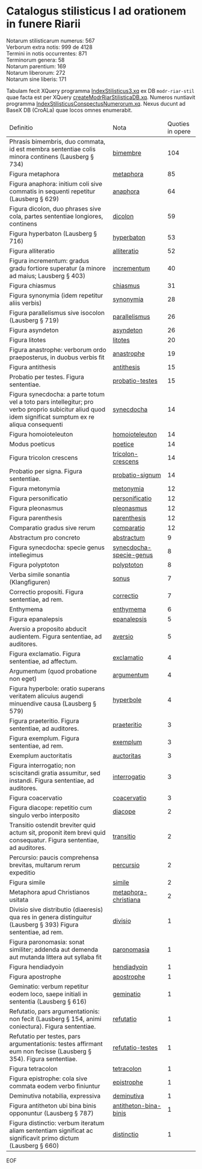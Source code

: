# Catalogus stilisticus I ad orationem in funere Riarii

Notarum stilisticarum numerus: 567  
Verborum extra notis: 999 de 4128  
Termini in notis occurrentes: 871  
Terminorum genera: 58  
Notarum parentium: 169  
Notarum liberorum: 272  
Notarum sine liberis: 171

Tabulam fecit XQuery programma [IndexStilisticus3.xq](scripta/IndexStilisticus3.xq) ex DB `modr-riar-stil` quae facta est per XQuery [createModrRiarStilisticaDB.xq](scripta/createModrRiarStilisticaDB.xq). Numeros nuntiavit programma [IndexStilisticusConspectusNumerorum.xq](scripta/IndexStilisticusConspectusNumerorum.xq). Nexus ducunt ad BaseX DB (CroALa) quae locos omnes enumerabit.


<table>
  <thead>
    <tr>
      <td>Definitio</td>
      <td>Nota</td>
      <td>Quoties in opere</td>
    </tr>
  </thead>
<tbody>
<tr>
  <td>Phrasis bimembris, duo commata, id est membra sententiae colis minora continens (Lausberg § 734)</td>
  <td>
    <a href="https://croala.ffzg.hr/basex/nm-stil/terminus/bimembre">bimembre</a>
  </td>
  <td>104</td>
</tr>
<tr>
  <td>Figura metaphora</td>
  <td>
    <a href="https://croala.ffzg.hr/basex/nm-stil/terminus/metaphora">metaphora</a>
  </td>
  <td>85</td>
</tr>
<tr>
  <td>Figura anaphora: initium coli sive commatis in sequenti repetitur (Lausberg § 629)</td>
  <td>
    <a href="https://croala.ffzg.hr/basex/nm-stil/terminus/anaphora">anaphora</a>
  </td>
  <td>64</td>
</tr>
<tr>
  <td>Figura dicolon, duo phrases sive cola, partes sententiae longiores, continens</td>
  <td>
    <a href="https://croala.ffzg.hr/basex/nm-stil/terminus/dicolon">dicolon</a>
  </td>
  <td>59</td>
</tr>
<tr>
  <td>Figura hyperbaton (Lausberg § 716)</td>
  <td>
    <a href="https://croala.ffzg.hr/basex/nm-stil/terminus/hyperbaton">hyperbaton</a>
  </td>
  <td>53</td>
</tr>
<tr>
  <td>Figura alliteratio</td>
  <td>
    <a href="https://croala.ffzg.hr/basex/nm-stil/terminus/alliteratio">alliteratio</a>
  </td>
  <td>52</td>
</tr>
<tr>
  <td>Figura incrementum: gradus gradu fortiore superatur (a minore ad maius; Lausberg § 403)</td>
  <td>
    <a href="https://croala.ffzg.hr/basex/nm-stil/terminus/incrementum">incrementum</a>
  </td>
  <td>40</td>
</tr>
<tr>
  <td>Figura chiasmus</td>
  <td>
    <a href="https://croala.ffzg.hr/basex/nm-stil/terminus/chiasmus">chiasmus</a>
  </td>
  <td>31</td>
</tr>
<tr>
  <td>Figura synonymia (idem repetitur aliis verbis)</td>
  <td>
    <a href="https://croala.ffzg.hr/basex/nm-stil/terminus/synonymia">synonymia</a>
  </td>
  <td>28</td>
</tr>
<tr>
  <td>Figura parallelismus sive isocolon (Lausberg § 719)</td>
  <td>
    <a href="https://croala.ffzg.hr/basex/nm-stil/terminus/parallelismus">parallelismus</a>
  </td>
  <td>26</td>
</tr>
<tr>
  <td>Figura asyndeton</td>
  <td>
    <a href="https://croala.ffzg.hr/basex/nm-stil/terminus/asyndeton">asyndeton</a>
  </td>
  <td>26</td>
</tr>
<tr>
  <td>Figura litotes</td>
  <td>
    <a href="https://croala.ffzg.hr/basex/nm-stil/terminus/litotes">litotes</a>
  </td>
  <td>20</td>
</tr>
<tr>
  <td>Figura anastrophe: verborum ordo praeposterus, in duobus verbis fit</td>
  <td>
    <a href="https://croala.ffzg.hr/basex/nm-stil/terminus/anastrophe">anastrophe</a>
  </td>
  <td>19</td>
</tr>
<tr>
  <td>Figura antithesis</td>
  <td>
    <a href="https://croala.ffzg.hr/basex/nm-stil/terminus/antithesis">antithesis</a>
  </td>
  <td>15</td>
</tr>
<tr>
  <td>Probatio per testes.  Figura sententiae.</td>
  <td>
    <a href="https://croala.ffzg.hr/basex/nm-stil/terminus/probatio-testes">probatio-testes</a>
  </td>
  <td>15</td>
</tr>
<tr>
  <td>Figura synecdocha: a parte totum vel a toto pars intellegitur; pro verbo proprio subicitur aliud quod idem significat sumptum ex re aliqua consequenti</td>
  <td>
    <a href="https://croala.ffzg.hr/basex/nm-stil/terminus/synecdocha">synecdocha</a>
  </td>
  <td>14</td>
</tr>
<tr>
  <td>Figura homoioteleuton</td>
  <td>
    <a href="https://croala.ffzg.hr/basex/nm-stil/terminus/homoioteleuton">homoioteleuton</a>
  </td>
  <td>14</td>
</tr>
<tr>
  <td>Modus poeticus</td>
  <td>
    <a href="https://croala.ffzg.hr/basex/nm-stil/terminus/poetice">poetice</a>
  </td>
  <td>14</td>
</tr>
<tr>
  <td>Figura tricolon crescens</td>
  <td>
    <a href="https://croala.ffzg.hr/basex/nm-stil/terminus/tricolon-crescens">tricolon-crescens</a>
  </td>
  <td>14</td>
</tr>
<tr>
  <td>Probatio per signa.  Figura sententiae.</td>
  <td>
    <a href="https://croala.ffzg.hr/basex/nm-stil/terminus/probatio-signum">probatio-signum</a>
  </td>
  <td>14</td>
</tr>
<tr>
  <td>Figura metonymia</td>
  <td>
    <a href="https://croala.ffzg.hr/basex/nm-stil/terminus/metonymia">metonymia</a>
  </td>
  <td>12</td>
</tr>
<tr>
  <td>Figura personificatio</td>
  <td>
    <a href="https://croala.ffzg.hr/basex/nm-stil/terminus/personificatio">personificatio</a>
  </td>
  <td>12</td>
</tr>
<tr>
  <td>Figura pleonasmus</td>
  <td>
    <a href="https://croala.ffzg.hr/basex/nm-stil/terminus/pleonasmus">pleonasmus</a>
  </td>
  <td>12</td>
</tr>
<tr>
  <td>Figura parenthesis</td>
  <td>
    <a href="https://croala.ffzg.hr/basex/nm-stil/terminus/parenthesis">parenthesis</a>
  </td>
  <td>12</td>
</tr>
<tr>
  <td>Comparatio gradus sive rerum</td>
  <td>
    <a href="https://croala.ffzg.hr/basex/nm-stil/terminus/comparatio">comparatio</a>
  </td>
  <td>12</td>
</tr>
<tr>
  <td>Abstractum pro concreto</td>
  <td>
    <a href="https://croala.ffzg.hr/basex/nm-stil/terminus/abstractum">abstractum</a>
  </td>
  <td>9</td>
</tr>
<tr>
  <td>Figura synecdocha: specie genus intellegimus</td>
  <td>
    <a href="https://croala.ffzg.hr/basex/nm-stil/terminus/synecdocha-specie-genus">synecdocha-specie-genus</a>
  </td>
  <td>8</td>
</tr>
<tr>
  <td>Figura polyptoton</td>
  <td>
    <a href="https://croala.ffzg.hr/basex/nm-stil/terminus/polyptoton">polyptoton</a>
  </td>
  <td>8</td>
</tr>
<tr>
  <td>Verba simile sonantia (Klangfiguren)</td>
  <td>
    <a href="https://croala.ffzg.hr/basex/nm-stil/terminus/sonus">sonus</a>
  </td>
  <td>7</td>
</tr>
<tr>
  <td>Correctio propositi. Figura sententiae, ad rem.</td>
  <td>
    <a href="https://croala.ffzg.hr/basex/nm-stil/terminus/correctio">correctio</a>
  </td>
  <td>7</td>
</tr>
<tr>
  <td>Enthymema</td>
  <td>
    <a href="https://croala.ffzg.hr/basex/nm-stil/terminus/enthymema">enthymema</a>
  </td>
  <td>6</td>
</tr>
<tr>
  <td>Figura epanalepsis</td>
  <td>
    <a href="https://croala.ffzg.hr/basex/nm-stil/terminus/epanalepsis">epanalepsis</a>
  </td>
  <td>5</td>
</tr>
<tr>
  <td>Aversio a proposito abducit audientem.  Figura sententiae, ad auditores.</td>
  <td>
    <a href="https://croala.ffzg.hr/basex/nm-stil/terminus/aversio">aversio</a>
  </td>
  <td>5</td>
</tr>
<tr>
  <td>Figura exclamatio. Figura sententiae, ad affectum.</td>
  <td>
    <a href="https://croala.ffzg.hr/basex/nm-stil/terminus/exclamatio">exclamatio</a>
  </td>
  <td>4</td>
</tr>
<tr>
  <td>Argumentum (quod probatione non eget)</td>
  <td>
    <a href="https://croala.ffzg.hr/basex/nm-stil/terminus/argumentum">argumentum</a>
  </td>
  <td>4</td>
</tr>
<tr>
  <td>Figura hyperbole: oratio superans veritatem alicuius augendi minuendive causa (Lausberg § 579)</td>
  <td>
    <a href="https://croala.ffzg.hr/basex/nm-stil/terminus/hyperbole">hyperbole</a>
  </td>
  <td>4</td>
</tr>
<tr>
  <td>Figura praeteritio. Figura sententiae, ad auditores.</td>
  <td>
    <a href="https://croala.ffzg.hr/basex/nm-stil/terminus/praeteritio">praeteritio</a>
  </td>
  <td>3</td>
</tr>
<tr>
  <td>Figura exemplum.  Figura sententiae, ad rem.</td>
  <td>
    <a href="https://croala.ffzg.hr/basex/nm-stil/terminus/exemplum">exemplum</a>
  </td>
  <td>3</td>
</tr>
<tr>
  <td>Exemplum auctoritatis</td>
  <td>
    <a href="https://croala.ffzg.hr/basex/nm-stil/terminus/auctoritas">auctoritas</a>
  </td>
  <td>3</td>
</tr>
<tr>
  <td>Figura interrogatio; non sciscitandi gratia assumitur, sed instandi.  Figura sententiae, ad auditores.</td>
  <td>
    <a href="https://croala.ffzg.hr/basex/nm-stil/terminus/interrogatio">interrogatio</a>
  </td>
  <td>3</td>
</tr>
<tr>
  <td>Figura coacervatio</td>
  <td>
    <a href="https://croala.ffzg.hr/basex/nm-stil/terminus/coacervatio">coacervatio</a>
  </td>
  <td>3</td>
</tr>
<tr>
  <td>Figura diacope: repetitio cum singulo verbo interposito</td>
  <td>
    <a href="https://croala.ffzg.hr/basex/nm-stil/terminus/diacope">diacope</a>
  </td>
  <td>2</td>
</tr>
<tr>
  <td>Transitio ostendit breviter quid actum sit, proponit item brevi quid consequatur. Figura sententiae, ad auditores.</td>
  <td>
    <a href="https://croala.ffzg.hr/basex/nm-stil/terminus/transitio">transitio</a>
  </td>
  <td>2</td>
</tr>
<tr>
  <td>Percursio: paucis comprehensa brevitas, multarum rerum expeditio</td>
  <td>
    <a href="https://croala.ffzg.hr/basex/nm-stil/terminus/percursio">percursio</a>
  </td>
  <td>2</td>
</tr>
<tr>
  <td>Figura simile</td>
  <td>
    <a href="https://croala.ffzg.hr/basex/nm-stil/terminus/simile">simile</a>
  </td>
  <td>2</td>
</tr>
<tr>
  <td>Metaphora apud Christianos usitata</td>
  <td>
    <a href="https://croala.ffzg.hr/basex/nm-stil/terminus/metaphora-christiana">metaphora-christiana</a>
  </td>
  <td>2</td>
</tr>
<tr>
  <td>Divisio sive distributio (diaeresis) qua res in genera distinguitur (Lausberg § 393) Figura sententiae, ad rem.</td>
  <td>
    <a href="https://croala.ffzg.hr/basex/nm-stil/terminus/divisio">divisio</a>
  </td>
  <td>1</td>
</tr>
<tr>
  <td>Figura paronomasia: sonat similiter; addenda aut demenda aut mutanda littera aut syllaba fit</td>
  <td>
    <a href="https://croala.ffzg.hr/basex/nm-stil/terminus/paronomasia">paronomasia</a>
  </td>
  <td>1</td>
</tr>
<tr>
  <td>Figura hendiadyoin</td>
  <td>
    <a href="https://croala.ffzg.hr/basex/nm-stil/terminus/hendiadyoin">hendiadyoin</a>
  </td>
  <td>1</td>
</tr>
<tr>
  <td>Figura apostrophe</td>
  <td>
    <a href="https://croala.ffzg.hr/basex/nm-stil/terminus/apostrophe">apostrophe</a>
  </td>
  <td>1</td>
</tr>
<tr>
  <td>Geminatio: verbum repetitur eodem loco, saepe initiali in sententia (Lausberg § 616)</td>
  <td>
    <a href="https://croala.ffzg.hr/basex/nm-stil/terminus/geminatio">geminatio</a>
  </td>
  <td>1</td>
</tr>
<tr>
  <td>Refutatio, pars argumentationis: non fecit (Lausberg § 154, animi coniectura). Figura sententiae.</td>
  <td>
    <a href="https://croala.ffzg.hr/basex/nm-stil/terminus/refutatio">refutatio</a>
  </td>
  <td>1</td>
</tr>
<tr>
  <td>Refutatio per testes, pars argumentationis: testes affirmant eum non fecisse (Lausberg § 354). Figura sententiae.</td>
  <td>
    <a href="https://croala.ffzg.hr/basex/nm-stil/terminus/refutatio-testes">refutatio-testes</a>
  </td>
  <td>1</td>
</tr>
<tr>
  <td>Figura tetracolon</td>
  <td>
    <a href="https://croala.ffzg.hr/basex/nm-stil/terminus/tetracolon">tetracolon</a>
  </td>
  <td>1</td>
</tr>
<tr>
  <td>Figura epistrophe: cola sive commata eodem verbo finiuntur</td>
  <td>
    <a href="https://croala.ffzg.hr/basex/nm-stil/terminus/epistrophe">epistrophe</a>
  </td>
  <td>1</td>
</tr>
<tr>
  <td>Deminutiva notabilia, expressiva</td>
  <td>
    <a href="https://croala.ffzg.hr/basex/nm-stil/terminus/deminutiva">deminutiva</a>
  </td>
  <td>1</td>
</tr>
<tr>
  <td>Figura antitheton ubi bina binis opponuntur (Lausberg § 787)</td>
  <td>
    <a href="https://croala.ffzg.hr/basex/nm-stil/terminus/antitheton-bina-binis">antitheton-bina-binis</a>
  </td>
  <td>1</td>
</tr>
<tr>
  <td>Figura distinctio: verbum iteratum aliam sententiam significat ac significavit primo dictum (Lausberg § 660)</td>
  <td>
    <a href="https://croala.ffzg.hr/basex/nm-stil/terminus/distinctio">distinctio</a>
  </td>
  <td>1</td>
</tr>
</tbody>
    </table>

EOF

